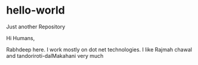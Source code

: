 # hello-world
Just another Repository


Hi Humans,

Rabhdeep here. I work mostly on dot net technologies.
I like Rajmah chawal and tandoriroti-dalMakahani very much
